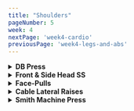 ```yaml
---
title: "Shoulders"
pageNumber: 5
week: 4
nextPage: 'week4-cardio'
previousPage: 'week4-legs-and-abs'
---
```


<details>
<summary><b>DB Press</b></summary>

<figure class="video_container">
  <video controls={true}>
    <source src="https://github.com/jakebayliss/jpfitness/assets/101162903/083836a9-4110-43a9-bda0-ca5a93ae5229" type="video/mp4">
  </video>
</figure>

- My personal preference is the seated part of the bench slightly inclined and the back of the bench not directly upright but also slightly inclined

- This makes my movements feel a lot less restricted and puts less direct pressure on my joints

- I'm also pushing forward fairly strongly with both legs for maximum stability

- Slow, controlled movements, not letting the dumbbells come below my shoulder line

- I currently rep 30kg for 6 reps, 4 sets. Working on getting up to 10 reps before increasing weight!

</details>

<details>
<summary><b>Front & Side Head SS</b></summary>

<figure class="video_container">
  <video controls={true}>
    <source src="https://github.com/jakebayliss/jpfitness/assets/101162903/245d6990-2b83-4610-bf6f-a7307cf5fbad" type="video/mp4">
  </video>
</figure>

- My favourite superset of shoulder day

- Lateral raises: Pull up with your elbows, lock your arm angle as shown in the tutorial video, bring the dumbbells up to shoulder height but don't overextend

- Strong legs as a foundation for a great exercise

- Front raises: Slow and controlled movement, arms slightly angled, bring plate to at least head height if not higher - don't sway your movements, pull with your front delts

- I rep 12kg for lateral raises and typically do front raises with a 20kg plate

</details>

<details>
<summary><b>Face-Pulls</b></summary>

<figure class="video_container">
  <video controls={true}>
    <source src="https://github.com/jakebayliss/jpfitness/assets/101162903/5e581e2d-c989-441f-97ea-1c87537e04d8" type="video/mp4">
  </video>
</figure>

- Amazing rear-delt exercise

- Position the cable on or very near the maximum height

- Use one of the lower weights on your opening set to ensure your form is correct

- Grip the rope at its ends and take one large step backwards with feet shoulder width apart

- Start with arms extended straight then pull in towards your head, squeezing when your hands are either side of your head

- Repeat slowly, aiming for 10-12 reps, shoulders locked in place so you're not pulling with your back

- [WEIGHT REQUIRED]

</details>

<details>
<summary><b>Cable Lateral Raises</b></summary>

<figure class="video_container">
  <video controls={true}>
    <source src="https://github.com/jakebayliss/jpfitness/assets/101162903/af0aad18-47ee-4764-9519-ac7e84c397e1" type="video/mp4">
  </video>
</figure>

- Set the cable machine at the lowest position

- Grab a handle attachment piece and latch it on

- Start on an extremely low weight so you perfect your form first

- Pull upwards with your shoulder - don't let your arm rotate and sneakily use your tri's, back or any other muscle for the raise

- Hold at the top slightly then slowly lower back down to resting position, repeat for sets of 8-12!

- I rep ~peg 3 on the cable machine, so approximately 10kg at my gym

</details>

<details>
<summary><b>Smith Machine Press</b></summary>

<figure class="video_container">
  <video controls={true}>
    <source src="https://github.com/jakebayliss/jpfitness/assets/101162903/4a4ced9f-d379-49dd-893e-0c0d305c8ea7" type="video/mp4">
  </video>
</figure>

- Bench positioning is key - have it in the center of the bar, completely upright with enough room so the bar touches your upper chest on the way down

- Once in position add weights as you see fit

- Start with hands thumb-width away from the shiny section of the bar as you can see I have in the video

- Normal shoulder press movement, stopping when the bar is at shoulder height (slightly above chest as in video)

- I rep 10-15kg either side for 12 reps depending on how pumped I'm feeling that day!

- An amazing finisher is doing your last set (4th set) to failure so you leave the gym absolutely destroyed!

</details>
